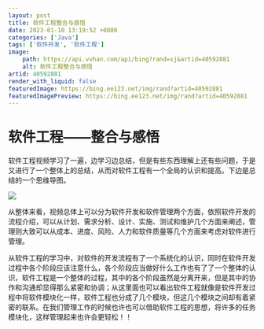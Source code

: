 ```yaml
---
layout: post
title: 软件工程整合与感悟
date: 2023-01-10 13:19:52 +0800
categories: ['Java']
tags: ['软件开发', '软件工程']
image:
    path: https://api.vvhan.com/api/bing?rand=sj&artid=40592881
    alt: 软件工程整合与感悟
artid: 40592881
render_with_liquid: false
featuredImage: https://bing.ee123.net/img/rand?artid=40592881
featuredImagePreview: https://bing.ee123.net/img/rand?artid=40592881
---
```


# 软件工程——整合与感悟

软件工程视频学习了一遍，边学习边总结，但是有些东西理解上还有些问题，于是又进行了一个整体上的总结，从而对软件工程有一个全局的认识和提高。下边是总结的一个思维导图。

![](https://img-blog.csdn.net/20141029210705089?watermark/2/text/aHR0cDovL2Jsb2cuY3Nkbi5uZXQvcmNqMTgzNDE5/font/5a6L5L2T/fontsize/400/fill/I0JBQkFCMA==/dissolve/70/gravity/Center)

从整体来看，视频总体上可以分为软件开发和软件管理两个方面，依照软件开发的流程介绍，可以从计划、需求分析、设计、实施、测试和维护几个方面来阐述，管理则大致可以从成本、进度、风险、人力和软件质量等几个方面来考虑对软件进行管理。

从软件工程的学习中，对软件的开发流程有了一个系统化的认识，同时在软件开发过程中各个阶段应该注意什么，各个阶段应当做好什么工作也有了了一个整体的认识，软件工程是一个整体的过程，其中的各个阶段虽然是分离开来，但是其中的协作和沟通却显得那么紧密和协调；从这里面也可以看出软件工程就像是软件开发过程中将软件模块化一样，软件工程也分成了几个模块，但这几个模块之间却有着紧密的联系。在我们管理工作的时候也许也可以借助软件工程的思想，将许多的任务模块化，这样管理起来也许会更轻松！！